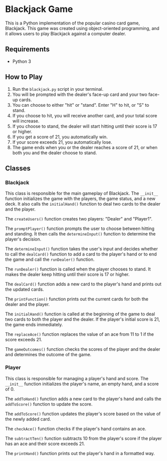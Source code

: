 # Blackjack Game

This is a Python implementation of the popular casino card game, Blackjack. This game was created using object-oriented programming, and it allows users to play Blackjack against a computer dealer. 

## Requirements
- Python 3

## How to Play
1. Run the `blackjack.py` script in your terminal.
2. You will be prompted with the dealer's face-up card and your two face-up cards.
3. You can choose to either "hit" or "stand". Enter "H" to hit, or "S" to stand.
4. If you choose to hit, you will receive another card, and your total score will increase.
5. If you choose to stand, the dealer will start hitting until their score is 17 or higher.
6. If you get a score of 21, you automatically win.
7. If your score exceeds 21, you automatically lose.
8. The game ends when you or the dealer reaches a score of 21, or when both you and the dealer choose to stand.

## Classes
### Blackjack
This class is responsible for the main gameplay of Blackjack. The `__init__` function initializes the game with the players, the game status, and a new deck. It also calls the `initialHand()` function to deal two cards to the dealer and the player. 

The `createUsers()` function creates two players: "Dealer" and "Player1". 

The `promptPlayer()` function prompts the user to choose between hitting and standing. It then calls the `determineInput()` function to determine the player's decision.

The `determineInput()` function takes the user's input and decides whether to call the `dealCard()` function to add a card to the player's hand or to end the game and call the `runDealer()` function.

The `runDealer()` function is called when the player chooses to stand. It makes the dealer keep hitting until their score is 17 or higher. 

The `dealCard()` function adds a new card to the player's hand and prints out the updated cards. 

The `printFunction()` function prints out the current cards for both the dealer and the player.

The `initialHand()` function is called at the beginning of the game to deal two cards to both the player and the dealer. If the player's initial score is 21, the game ends immediately.

The `replaceAce()` function replaces the value of an ace from 11 to 1 if the score exceeds 21.

The `gameOutcomes()` function checks the scores of the player and the dealer and determines the outcome of the game.

### Player
This class is responsible for managing a player's hand and score. The `__init__` function initializes the player's name, an empty hand, and a score of 0. 

The `addToHand()` function adds a new card to the player's hand and calls the `addToScore()` function to update the score.

The `addToScore()` function updates the player's score based on the value of the newly added card.

The `checkAce()` function checks if the player's hand contains an ace.

The `subtractTen()` function subtracts 10 from the player's score if the player has an ace and their score exceeds 21.

The `printHand()` function prints out the player's hand in a formatted way.